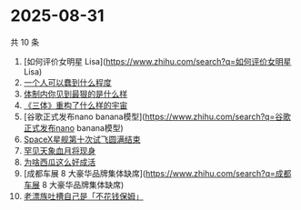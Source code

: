 # 2025-08-31

共 10 条

<!-- BEGIN -->
<!-- 最后更新时间 Sun Aug 31 2025 14:23:03 GMT+0800 (China Standard Time) -->

1. [如何评价女明星 Lisa](https://www.zhihu.com/search?q=如何评价女明星 Lisa)
1. [一个人可以蠢到什么程度](https://www.zhihu.com/search?q=一个人可以蠢到什么程度)
1. [体制内你见到最狠的是什么样](https://www.zhihu.com/search?q=体制内你见到最狠的是什么样)
1. [《三体》重构了什么样的宇宙](https://www.zhihu.com/search?q=《三体》重构了什么样的宇宙)
1. [谷歌正式发布nano banana模型](https://www.zhihu.com/search?q=谷歌正式发布nano
   banana模型)
1. [SpaceX星舰第十次试飞圆满结束](https://www.zhihu.com/search?q=SpaceX星舰第十次试飞圆满结束)
1. [罕见天象血月将现身](https://www.zhihu.com/search?q=罕见天象血月将现身)
1. [为啥西瓜这么好成活](https://www.zhihu.com/search?q=为啥西瓜这么好成活)
1. [成都车展 8 大豪华品牌集体缺席](https://www.zhihu.com/search?q=成都车展 8
   大豪华品牌集体缺席)
1. [老漂族吐槽自己是「不花钱保姆」](https://www.zhihu.com/search?q=老漂族吐槽自己是「不花钱保姆」)

<!-- END -->
